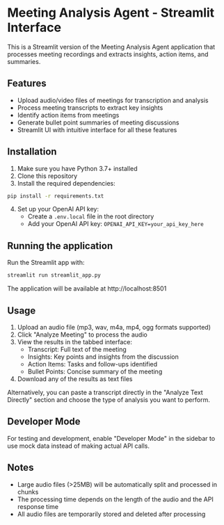 # Meeting Analysis Agent - Streamlit Interface

This is a Streamlit version of the Meeting Analysis Agent application that processes meeting recordings and extracts insights, action items, and summaries.

## Features

- Upload audio/video files of meetings for transcription and analysis
- Process meeting transcripts to extract key insights
- Identify action items from meetings
- Generate bullet point summaries of meeting discussions
- Streamlit UI with intuitive interface for all these features

## Installation

1. Make sure you have Python 3.7+ installed
2. Clone this repository
3. Install the required dependencies:

```bash
pip install -r requirements.txt
```

4. Set up your OpenAI API key:
   - Create a `.env.local` file in the root directory
   - Add your OpenAI API key: `OPENAI_API_KEY=your_api_key_here`

## Running the application

Run the Streamlit app with:

```bash
streamlit run streamlit_app.py
```

The application will be available at http://localhost:8501

## Usage

1. Upload an audio file (mp3, wav, m4a, mp4, ogg formats supported)
2. Click "Analyze Meeting" to process the audio
3. View the results in the tabbed interface:
   - Transcript: Full text of the meeting
   - Insights: Key points and insights from the discussion
   - Action Items: Tasks and follow-ups identified
   - Bullet Points: Concise summary of the meeting
4. Download any of the results as text files

Alternatively, you can paste a transcript directly in the "Analyze Text Directly" section and choose the type of analysis you want to perform.

## Developer Mode

For testing and development, enable "Developer Mode" in the sidebar to use mock data instead of making actual API calls.

## Notes

- Large audio files (>25MB) will be automatically split and processed in chunks
- The processing time depends on the length of the audio and the API response time
- All audio files are temporarily stored and deleted after processing
